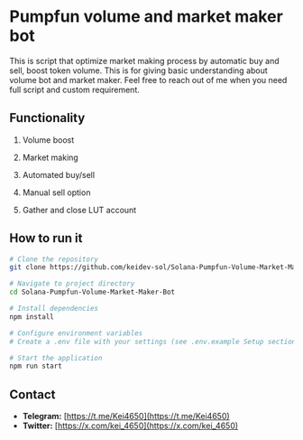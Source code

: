 # Pumpfun volume and market maker bot 

This is script that optimize market making process by automatic buy and sell, boost token volume. 
This is for giving basic understanding about volume bot and market maker. 
Feel free to reach out of me when you need full script and custom requirement.

## Functionality

1. Volume boost

2. Market making

3. Automated buy/sell

4. Manual sell option 

5. Gather and close LUT account

## How to run it

```bash
# Clone the repository
git clone https://github.com/keidev-sol/Solana-Pumpfun-Volume-Market-Maker-Bot.git

# Navigate to project directory
cd Solana-Pumpfun-Volume-Market-Maker-Bot

# Install dependencies
npm install

# Configure environment variables
# Create a .env file with your settings (see .env.example Setup section)

# Start the application
npm run start
```

## Contact

- **Telegram:** [https://t.me/Kei4650](https://t.me/Kei4650)  
- **Twitter:** [https://x.com/kei_4650](https://x.com/kei_4650)  

